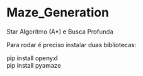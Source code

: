 # Maze_Generation
Star Algoritmo (A*) e Busca Profunda

Para rodar é preciso instalar duas bibliotecas:

pip install openyxl <br>
pip install pyamaze
